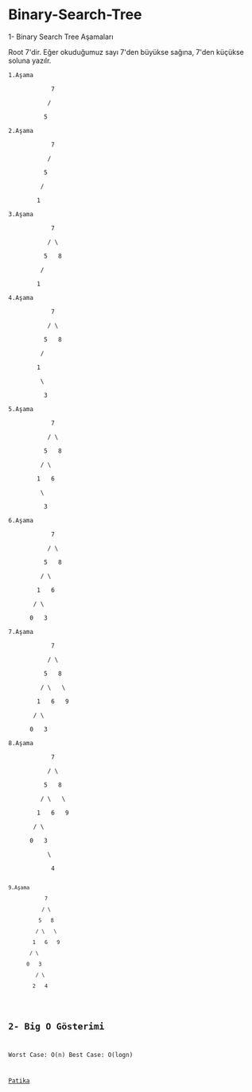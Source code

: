 # Binary-Search-Tree

1- Binary Search Tree Aşamaları

Root 7'dir. Eğer okuduğumuz sayı 7'den büyükse sağına, 7'den küçükse soluna yazılr.

<pre><code>1.Aşama <br/>
&nbsp; &nbsp; &nbsp; &nbsp; &nbsp; &nbsp; 7 <br/>
&nbsp; &nbsp; &nbsp; &nbsp; &nbsp;  /  <br/>
&nbsp; &nbsp; &nbsp; &nbsp; &nbsp; 5 </code></pre>

<pre><code>2.Aşama <br/>
&nbsp; &nbsp; &nbsp; &nbsp; &nbsp; &nbsp; 7 <br/>
&nbsp; &nbsp; &nbsp; &nbsp; &nbsp;  /  <br/>
&nbsp; &nbsp; &nbsp; &nbsp; &nbsp; 5 <br/>
&nbsp; &nbsp; &nbsp; &nbsp; &nbsp;/ <br/>
&nbsp; &nbsp; &nbsp; &nbsp; 1
</code></pre>


<pre><code>3.Aşama <br/>
&nbsp; &nbsp; &nbsp; &nbsp; &nbsp; &nbsp; 7 <br/>
&nbsp; &nbsp; &nbsp; &nbsp; &nbsp;  / \ <br/>
&nbsp; &nbsp; &nbsp; &nbsp; &nbsp; 5 &nbsp; 8 <br/> 
&nbsp; &nbsp; &nbsp; &nbsp; &nbsp;/ <br/>
&nbsp; &nbsp; &nbsp; &nbsp; 1 </code></pre>

<pre><code>4.Aşama <br/>
&nbsp; &nbsp; &nbsp; &nbsp; &nbsp; &nbsp; 7 <br/>
&nbsp; &nbsp; &nbsp; &nbsp; &nbsp;  / \ <br/>
&nbsp; &nbsp; &nbsp; &nbsp; &nbsp; 5 &nbsp; 8 <br/> 
&nbsp; &nbsp; &nbsp; &nbsp; &nbsp;/ <br/>
&nbsp; &nbsp; &nbsp; &nbsp; 1 <br/>
&nbsp; &nbsp; &nbsp;    \ <br/>
&nbsp; &nbsp;       3
</code></pre>

<pre><code>5.Aşama <br/>
&nbsp; &nbsp; &nbsp; &nbsp; &nbsp; &nbsp; 7 <br/>
&nbsp; &nbsp; &nbsp; &nbsp; &nbsp;  / \ <br/>
&nbsp; &nbsp; &nbsp; &nbsp; &nbsp; 5 &nbsp; 8 <br/> 
&nbsp; &nbsp; &nbsp; &nbsp; &nbsp;/ \ <br/>
&nbsp; &nbsp; &nbsp; &nbsp; 1   6 <br/>
&nbsp; &nbsp; &nbsp;    \ <br/>
&nbsp; &nbsp;       3
</code></pre>

<pre><code>6.Aşama <br/>
&nbsp; &nbsp; &nbsp; &nbsp; &nbsp; &nbsp; 7 <br/>
&nbsp; &nbsp; &nbsp; &nbsp; &nbsp;  / \ <br/>
&nbsp; &nbsp; &nbsp; &nbsp; &nbsp; 5 &nbsp; 8 <br/> 
&nbsp; &nbsp; &nbsp; &nbsp; &nbsp;/ \ <br/>
&nbsp; &nbsp; &nbsp; &nbsp; 1   6<br/>
&nbsp; &nbsp; &nbsp;  / \ <br/>
&nbsp; &nbsp;   0   3
</code></pre>

<pre><code>7.Aşama <br/>
&nbsp; &nbsp; &nbsp; &nbsp; &nbsp; &nbsp; 7 <br/>
&nbsp; &nbsp; &nbsp; &nbsp; &nbsp;  / \ <br/>
&nbsp; &nbsp; &nbsp; &nbsp; &nbsp; 5 &nbsp; 8 <br/> 
&nbsp; &nbsp; &nbsp; &nbsp; &nbsp;/ \   \<br/>
&nbsp; &nbsp; &nbsp; &nbsp; 1   6   9<br/>
&nbsp; &nbsp; &nbsp;  / \ <br/>
&nbsp; &nbsp;   0   3
</code></pre>

<pre><code>8.Aşama <br/>
&nbsp; &nbsp; &nbsp; &nbsp; &nbsp; &nbsp; 7 <br/>
&nbsp; &nbsp; &nbsp; &nbsp; &nbsp;  / \ <br/>
&nbsp; &nbsp; &nbsp; &nbsp; &nbsp; 5 &nbsp; 8 <br/> 
&nbsp; &nbsp; &nbsp; &nbsp; &nbsp;/ \   \<br/>
&nbsp; &nbsp; &nbsp; &nbsp; 1   6   9<br/>
&nbsp; &nbsp; &nbsp;  / \ <br/>
&nbsp; &nbsp;   0   3 <br/>
&nbsp; &nbsp;        \ <br/>
&nbsp; &nbsp;         4

<pre><code>9.Aşama <br/>
&nbsp; &nbsp; &nbsp; &nbsp; &nbsp; &nbsp; 7 <br/>
&nbsp; &nbsp; &nbsp; &nbsp; &nbsp;  / \ <br/>
&nbsp; &nbsp; &nbsp; &nbsp; &nbsp; 5 &nbsp; 8 <br/> 
&nbsp; &nbsp; &nbsp; &nbsp; &nbsp;/ \   \<br/>
&nbsp; &nbsp; &nbsp; &nbsp; 1   6   9<br/>
&nbsp; &nbsp; &nbsp;  / \ <br/>
&nbsp; &nbsp;   0   3 <br/>
&nbsp; &nbsp;      / \ <br/>
&nbsp; &nbsp;     2   4</code></pre>


## 2- Big O Gösterimi

Worst Case: O(n)
Best Case: O(logn)

[Patika](https://www.patika.dev/)
